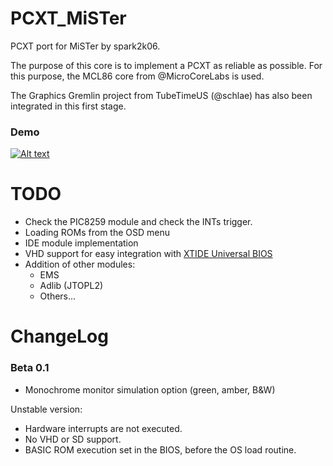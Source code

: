 # PCXT_MiSTer
PCXT port for MiSTer by spark2k06.

The purpose of this core is to implement a PCXT as reliable as possible. For this purpose, the MCL86 core from @MicroCoreLabs is used.

The Graphics Gremlin project from TubeTimeUS (@schlae) has also been integrated in this first stage.

### Demo

[![Alt text](https://lh3.googleusercontent.com/pw/AM-JKLX6yF_arRb4KKyip_5JoBaw5833WP69UKpYuh60pZ_0_QQQyk3J4-gw6rwvjP3GDFn0e9ILm10DrPzzLP5bomQ-yQxUXIlFATjXykWWHrjSIu12Jz9ZdScxMahPVxaDl3kvg8XEu_Drv8tDIgmgSUEzTQ=w589-h331-no?authuser=0)](https://www.youtube.com/watch?v=bInahbseaaY)

# TODO

* Check the PIC8259 module and check the INTs trigger.
* Loading ROMs from the OSD menu
* IDE module implementation
* VHD support for easy integration with [XTIDE Universal BIOS](https://www.xtideuniversalbios.org/)
* Addition of other modules:
    * EMS
    * Adlib (JTOPL2)
    * Others...

# ChangeLog

### Beta 0.1

* Monochrome monitor simulation option (green, amber, B&W)

Unstable version:

* Hardware interrupts are not executed.
* No VHD or SD support.
* BASIC ROM execution set in the BIOS, before the OS load routine.
